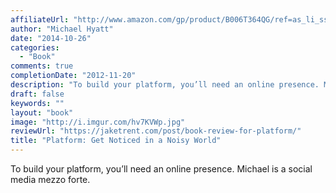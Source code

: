 ```yaml
---
affiliateUrl: "http://www.amazon.com/gp/product/B006T364QG/ref=as_li_ss_tl?ie=UTF8&camp=1789&creative=390957&creativeASIN=B006T364QG&linkCode=as2&tag=jaktre-20"
author: "Michael Hyatt"
date: "2014-10-26"
categories:
  - "Book"
comments: true
completionDate: "2012-11-20"
description: "To build your platform, you’ll need an online presence. Michael is a social media mezzo forte."
draft: false
keywords: ""
layout: "book"
image: "http://i.imgur.com/hv7KVWp.jpg"
reviewUrl: "https://jaketrent.com/post/book-review-for-platform/"
title: "Platform: Get Noticed in a Noisy World"
---
```


To build your platform, you’ll need an online presence. Michael is a social media mezzo forte.
